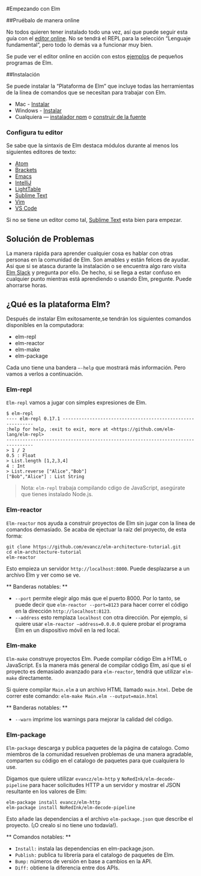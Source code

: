 #Empezando con Elm
 
##Pruébalo de manera online

No todos quieren tener instalado todo una vez, así que  puede  seguir esta guía con el [editor online](http://elm-lang.org/try). No se tendrá el REPL para la selección “Lenguaje fundamental”, pero todo lo demás va a funcionar muy bien. 

Se pude ver el editor online en acción con estos [ejemplos](http://elm-lang.org/examples) de pequeños programas de Elm.

##Instalación 

Se puede instalar la “Plataforma de Elm” que incluye todas las herramientas de la línea de comandos que se necesitan para trabajar con Elm.

* Mac - [Instalar](http://install.elm-lang.org/Elm-Platform-0.17.1.pkg)
* Windows - [Instalar](http://install.elm-lang.org/Elm-Platform-0.17.1.exe)
* Cualquiera — [instalador npm](https://www.npmjs.com/package/elm)  o [construir de la fuente](https://github.com/elm-lang/elm-platform)

### Configura tu editor 

Se sabe que la sintaxis de Elm destaca módulos durante al menos los siguientes editores de texto:

 - [Atom](https://atom.io/packages/language-elm) 
 - [Brackets](https://github.com/lepinay/elm-brackets) 
 - [Emacs](https://github.com/jcollard/elm-mode)   
 - [IntelliJ](https://github.com/durkiewicz/elm-plugin)
 - [LightTable](https://github.com/rundis/elm-light)
 - [Sublime Text](https://packagecontrol.io/packages/Elm%20Language%20Support)
 - [Vim](https://github.com/lambdatoast/elm.vim)
 - [VS Code](https://github.com/sbrink/vscode-elm)

Si no se tiene un editor como tal, [Sublime Text](https://packagecontrol.io/packages/Elm%20Language%20Support) esta bien para empezar. 

## Solución de Problemas 

La manera rápida para aprender cualquier cosa es hablar con otras personas en la comunidad de Elm. Son amables y están felices de ayudar. Asi que si se atasca durante la instalación o se encuentra algo raro visita [Elm Slack](http://elmlang.herokuapp.com/) y pregunta por ello. De hecho, si se llega a estar confuso en cualquier punto mientras está aprendiendo o usando Elm, pregunte. Puede ahorrarse horas.

## ¿Qué es la plataforma Elm?

Después de instalar Elm exitosamente,se tendrán los siguientes comandos disponibles en la computadora: 

* elm-repl
* elm-reactor
* elm-make
* elm-package

Cada uno tiene una bandera `–-help` que mostrará más información. Pero vamos a verlos a continuación.
 

### Elm-repl 

`Elm-repl` vamos a jugar con simples expresiones de Elm.
 ```
$ elm-repl
---- elm-repl 0.17.1 -----------------------------------------------------------
 :help for help, :exit to exit, more at <https://github.com/elm-lang/elm-repl>
--------------------------------------------------------------------------------
> 1 / 2
0.5 : Float
> List.length [1,2,3,4]
4 : Int
> List.reverse ["Alice","Bob"]
["Bob","Alice"] : List String
```

> Nota: `elm-repl` trabaja compilando cdigo de JavaScript, asegúrate que tienes instalado Node.js. 

### Elm-reactor 
`Elm-reactor` nos ayuda a construir proyectos de Elm sin jugar con la línea de comandos demasiado. Se acaba de ejectuar la raíz del proyecto, de esta forma:
```
git clone https://github.com/evancz/elm-architecture-tutorial.git
cd elm-architecture-tutorial
elm-reactor
```

Esto empieza un servidor `http://localhost:8000`. Puede desplazarse a un archivo Elm y ver como se ve. 

** Banderas notables: **
* `--port` permite elegir algo más que el puerto 8000. Por lo tanto, se puede decir que `elm-reactor --port=8123` para hacer correr el código en la dirección `http://localhost:8123`.
* `--address` esto remplaza `localhost` con otra dirección. Por ejemplo, si quiere usar `elm-reactor –address=0.0.0.0`  quiere probar el programa Elm en un dispositivo móvil en la red local.


### Elm-make 
`Elm-make` construye proyectos Elm. Puede compilar código Elm a HTML o JavaScript. Es la manera más general de compilar código Elm, así que si el proyecto es demasiado avanzado para `elm-reactor`, tendrá que utilizar `elm-make` directamente.

Si quiere compilar `Main.elm` a un archivo HTML llamado `main.html`. Debe de correr este comando: 
`elm-make Main.elm --output=main.html`

** Banderas notables: ** 
* `--warn` imprime los warnings para mejorar la calidad del código.

### Elm-package

`Elm-package` descarga y publica paquetes de la página de catalogo. Como miembros de la comunidad resuelven problemas de una manera agradable, comparten su código en el catalogo de paquetes para que cualquiera lo use.

Digamos que quiere utilizar `evancz/elm-http` y `NoRedInk/elm-decode-pipeline` para hacer solicitudes HTTP a un servidor y mostrar el JSON resultante en los valores de Elm: 

```
elm-package install evancz/elm-http
elm-package install NoRedInk/elm-decode-pipeline
```

Esto añade las dependencias a el archivo `elm-package.json` que describe el proyecto. (¡O crealo si no tiene uno todavía!).

** Comandos notables: **
* `Install:` instala las dependencias en elm-package.json.
* `Publish:` publica tu librería para el catalogo de paquetes de Elm.
* `Bump:` números de versión en base a cambios en la API.
* `Diff:` obtiene la diferencia entre dos APIs.

